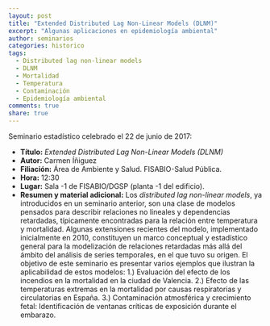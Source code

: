 ```yaml
---
layout: post
title: "Extended Distributed Lag Non-Linear Models (DLNM)"
excerpt: "Algunas aplicaciones en epidemiología ambiental"
author: seminarios
categories: historico
tags:
  - Distributed lag non-linear models
  - DLNM
  - Mortalidad
  - Temperatura
  - Contaminación
  - Epidemiología ambiental
comments: true
share: true
---
```


Seminario estadístico celebrado el 22 de junio de 2017:

- **Título:** _Extended Distributed Lag Non-Linear Models (DLNM)_
- **Autor:** Carmen Íñiguez
- **Filiación:** Área de Ambiente y Salud. FISABIO-Salud Pública.
- **Hora:** 12:30
- **Lugar:** Sala -1 de FISABIO/DGSP (planta -1 del edificio).
- **Resumen y material adicional:** Los *distributed lag non-linear models*, ya introducidos en un seminario anterior, son una clase de modelos pensados para describir relaciones no lineales y dependencias retardadas, típicamente encontradas para la relación entre temperatura y mortalidad. Algunas  extensiones recientes del modelo, implementado inicialmente en 2010, constituyen un marco conceptual y estadístico general para la modelización de relaciones retardadas más allá del ámbito del análisis de series temporales, en el que tuvo su origen. El objetivo de este seminario es presentar varios ejemplos que ilustran la aplicabilidad de estos modelos: 1.) Evaluación del efecto de los incendios en la mortalidad en la ciudad de Valencia. 2.) Efecto de las temperaturas extremas en la mortalidad por causas respiratorias y circulatorias en España. 3.) Contaminación atmosférica y crecimiento fetal: Identificación de  ventanas críticas de exposición durante el embarazo.
